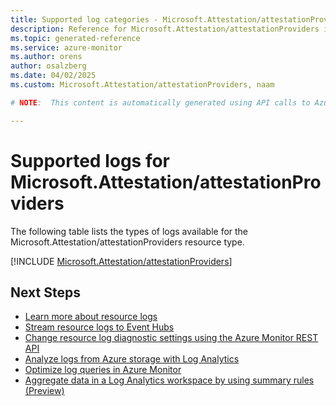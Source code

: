 ```yaml
---
title: Supported log categories - Microsoft.Attestation/attestationProviders
description: Reference for Microsoft.Attestation/attestationProviders in Azure Monitor Logs.
ms.topic: generated-reference
ms.service: azure-monitor
ms.author: orens
author: osalzberg
ms.date: 04/02/2025
ms.custom: Microsoft.Attestation/attestationProviders, naam

# NOTE:  This content is automatically generated using API calls to Azure. Any edits made on these files will be overwritten in the next run of the script. 

---
```





# Supported logs for Microsoft.Attestation/attestationProviders  
The following table lists the types of logs available for the Microsoft.Attestation/attestationProviders resource type.
  

  
[!INCLUDE [Microsoft.Attestation/attestationProviders](~/reusable-content/ce-skilling/azure/includes/azure-monitor/reference/logs/microsoft-attestation-attestationproviders-logs-include.md)]  
  

## Next Steps

* [Learn more about resource logs](/azure/azure-monitor/essentials/platform-logs-overview)
* [Stream resource logs to Event Hubs](/azure/azure-monitor/essentials/resource-logs#send-to-azure-event-hubs)
* [Change resource log diagnostic settings using the Azure Monitor REST API](/rest/api/monitor/diagnosticsettings)
* [Analyze logs from Azure storage with Log Analytics](/azure/azure-monitor/essentials/resource-logs#send-to-log-analytics-workspace)
* [Optimize log queries in Azure Monitor](/azure/azure-monitor/logs/query-optimization)
* [Aggregate data in a Log Analytics workspace by using summary rules (Preview)](/azure/azure-monitor/logs/summary-rules)